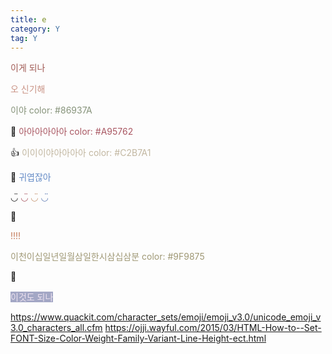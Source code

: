 ```yaml
---
title: e
category: Y
tag: Y
---
```


<span style="color:#A05A54">이게 되나</span>

<span style="color:#C99385">오 신기해</span>

<span style="color:#86937A">이야</span> <span style="color:#86937A">color: #86937A</span>

&#129300; <span style="color:#A95762">아아아아아아</span> <span style="color:#A95762">color: #A95762</span>

&#128077; <span style="color:#C2B7A1">이이이야아아아아</span> <span style="color:#C2B7A1">color: #C2B7A1</span>

&#128032; <span style="color:#648BC6">귀엽잖아</span>

◡̈ <span style="color:#A95762">◡̈</span> <span style="color:#C59470">◡̈</span> <span style="color:#617EB4">◡̈</span>

&#128123; 

<span style="color:#C57B59">!!!!</span>

<span style="color:#9F9875">이천이십일년일월삼일한시삼십삼분</span> <span style="color:#9F9875">color: #9F9875</span>

&#127904;

<span style="background-color:#A3A7C5; color:#EDE2F0">이것도 되나</span>

<https://www.quackit.com/character_sets/emoji/emoji_v3.0/unicode_emoji_v3.0_characters_all.cfm>
<https://ojji.wayful.com/2015/03/HTML-How-to--Set-FONT-Size-Color-Weight-Family-Variant-Line-Height-ect.html>
